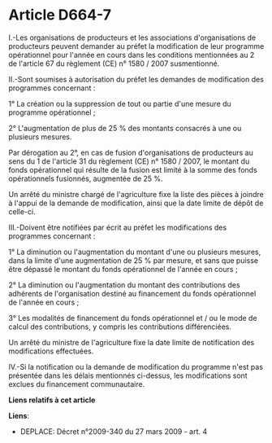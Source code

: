 # Article D664-7

I.-Les organisations de producteurs et les associations d'organisations de producteurs peuvent demander au préfet la
modification de leur programme opérationnel pour l'année en cours dans les conditions mentionnées au 2 de l'article 67 du
règlement (CE) n° 1580 / 2007 susmentionné. 

II.-Sont soumises à autorisation du préfet les demandes de modification des programmes concernant : 

1° La création ou la suppression de tout ou partie d'une mesure du programme opérationnel ; 

2° L'augmentation de plus de 25 % des montants consacrés à une ou plusieurs mesures. 

Par dérogation au 2°, en cas de fusion d'organisations de producteurs au sens du 1 de l'article 31 du règlement (CE) n°
1580 / 2007, le montant du fonds opérationnel qui résulte de la fusion est limité à la somme des fonds opérationnels
fusionnés, augmentée de 25 %. 

Un arrêté du ministre chargé de l'agriculture fixe la liste des pièces à joindre à l'appui de la demande de modification,
ainsi que la date limite de dépôt de celle-ci. 

III.-Doivent être notifiées par écrit au préfet les modifications des programmes concernant : 

1° La diminution ou l'augmentation du montant d'une ou plusieurs mesures, dans la limite d'une augmentation de 25 % par
mesure, et sans que puisse être dépassé le montant du fonds opérationnel de l'année en cours ; 

2° La diminution ou l'augmentation du montant des contributions des adhérents de l'organisation destiné au financement du
fonds opérationnel de l'année en cours ; 

3° Les modalités de financement du fonds opérationnel et / ou le mode de calcul des contributions, y compris les
contributions différenciées. 

Un arrêté du ministre de l'agriculture fixe la date limite de notification des modifications effectuées. 

IV.-Si la notification ou la demande de modification du programme n'est pas présentée dans les délais mentionnés ci-dessus,
les modifications sont exclues du financement communautaire.

**Liens relatifs à cet article**

**Liens**:

  - DEPLACE: Décret n°2009-340 du 27 mars 2009 - art. 4
